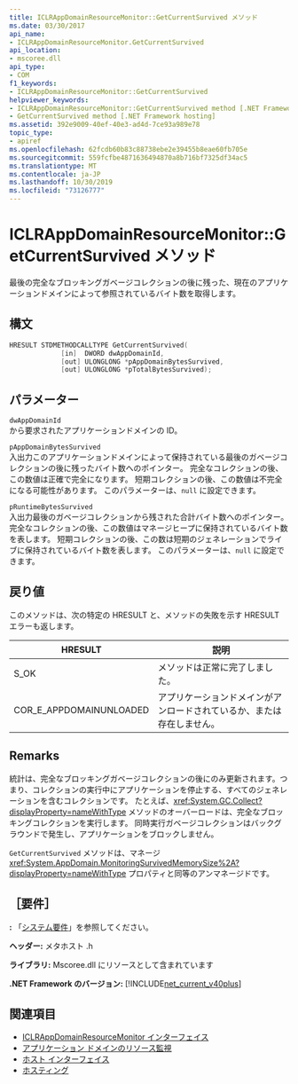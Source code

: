 ```yaml
---
title: ICLRAppDomainResourceMonitor::GetCurrentSurvived メソッド
ms.date: 03/30/2017
api_name:
- ICLRAppDomainResourceMonitor.GetCurrentSurvived
api_location:
- mscoree.dll
api_type:
- COM
f1_keywords:
- ICLRAppDomainResourceMonitor::GetCurrentSurvived
helpviewer_keywords:
- ICLRAppDomainResourceMonitor::GetCurrentSurvived method [.NET Framework hosting]
- GetCurrentSurvived method [.NET Framework hosting]
ms.assetid: 392e9009-40ef-40e3-ad4d-7ce93a989e78
topic_type:
- apiref
ms.openlocfilehash: 62fcdb60b83c88738ebe2e39455b8eae60fb705e
ms.sourcegitcommit: 559fcfbe4871636494870a8b716bf7325df34ac5
ms.translationtype: MT
ms.contentlocale: ja-JP
ms.lasthandoff: 10/30/2019
ms.locfileid: "73126777"
---
```

# <a name="iclrappdomainresourcemonitorgetcurrentsurvived-method"></a>ICLRAppDomainResourceMonitor::GetCurrentSurvived メソッド
最後の完全なブロッキングガベージコレクションの後に残った、現在のアプリケーションドメインによって参照されているバイト数を取得します。  
  
## <a name="syntax"></a>構文  
  
```cpp  
HRESULT STDMETHODCALLTYPE GetCurrentSurvived(  
             [in]  DWORD dwAppDomainId,  
             [out] ULONGLONG *pAppDomainBytesSurvived,  
             [out] ULONGLONG *pTotalBytesSurvived);  
```  
  
## <a name="parameters"></a>パラメーター  
 `dwAppDomainId`  
 から要求されたアプリケーションドメインの ID。  
  
 `pAppDomainBytesSurvived`  
 入出力このアプリケーションドメインによって保持されている最後のガベージコレクションの後に残ったバイト数へのポインター。 完全なコレクションの後、この数値は正確で完全になります。 短期コレクションの後、この数値は不完全になる可能性があります。 このパラメーターは、`null` に設定できます。  
  
 `pRuntimeBytesSurvived`  
 入出力最後のガベージコレクションから残された合計バイト数へのポインター。 完全なコレクションの後、この数値はマネージヒープに保持されているバイト数を表します。 短期コレクションの後、この数は短期のジェネレーションでライブに保持されているバイト数を表します。 このパラメーターは、`null` に設定できます。  
  
## <a name="return-value"></a>戻り値  
 このメソッドは、次の特定の HRESULT と、メソッドの失敗を示す HRESULT エラーも返します。  
  
|HRESULT|説明|  
|-------------|-----------------|  
|S_OK|メソッドは正常に完了しました。|  
|COR_E_APPDOMAINUNLOADED|アプリケーションドメインがアンロードされているか、または存在しません。|  
  
## <a name="remarks"></a>Remarks  
 統計は、完全なブロッキングガベージコレクションの後にのみ更新されます。つまり、コレクションの実行中にアプリケーションを停止する、すべてのジェネレーションを含むコレクションです。 たとえば、<xref:System.GC.Collect?displayProperty=nameWithType> メソッドのオーバーロードは、完全なブロッキングコレクションを実行します。 同時実行ガベージコレクションはバックグラウンドで発生し、アプリケーションをブロックしません。  
  
 `GetCurrentSurvived` メソッドは、マネージ <xref:System.AppDomain.MonitoringSurvivedMemorySize%2A?displayProperty=nameWithType> プロパティと同等のアンマネージドです。  
  
## <a name="requirements"></a>［要件］  
 **:** 「[システム要件](../../../../docs/framework/get-started/system-requirements.md)」を参照してください。  
  
 **ヘッダー:** メタホスト .h  
  
 **ライブラリ:** Mscoree.dll にリソースとして含まれています  
  
 **.NET Framework のバージョン:** [!INCLUDE[net_current_v40plus](../../../../includes/net-current-v40plus-md.md)]  
  
## <a name="see-also"></a>関連項目

- [ICLRAppDomainResourceMonitor インターフェイス](../../../../docs/framework/unmanaged-api/hosting/iclrappdomainresourcemonitor-interface.md)
- [アプリケーション ドメインのリソース監視](../../../standard/garbage-collection/app-domain-resource-monitoring.md)
- [ホスト インターフェイス](../../../../docs/framework/unmanaged-api/hosting/hosting-interfaces.md)
- [ホスティング](../../../../docs/framework/unmanaged-api/hosting/index.md)
